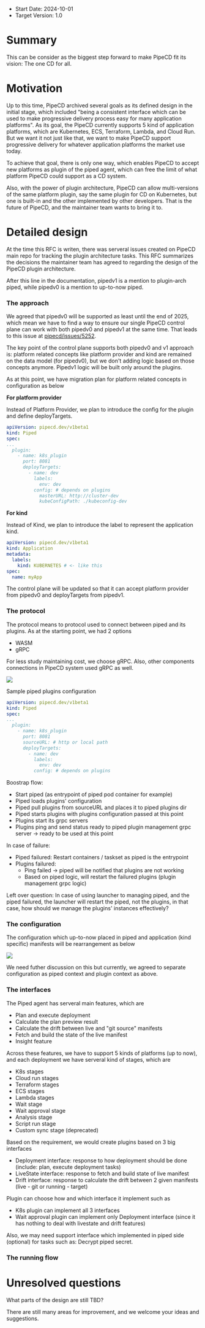 - Start Date: 2024-10-01
- Target Version: 1.0

# Summary

This can be consider as the biggest step forward to make PipeCD fit its vision: The one CD for all.

# Motivation

Up to this time, PipeCD archived several goals as its defined design in the initial stage, which included "being a consistent interface which can be used to make progressive delivery process easy for many application platforms". As its goal, the PipeCD currently supports 5 kind of application platforms, which are Kubernetes, ECS, Terraform, Lambda, and Cloud Run. But we want it not just like that, we want to make PipeCD support progressive delivery for whatever application platforms the market use today.

To achieve that goal, there is only one way, which enables PipeCD to accept new platforms as plugin of the piped agent, which can free the limit of what platform PipeCD could support as a CD system.

Also, with the power of plugin architecture, PipeCD can allow multi-versions of the same platform plugin, say the same plugin for CD on Kubernetes, but one is built-in and the other implemented by other developers. That is the future of PipeCD, and the maintainer team wants to bring it to.

# Detailed design

At the time this RFC is writen, there was serveral issues created on PipeCD main repo for tracking the plugin architecture tasks. This RFC summarizes the decisions the maintainer team has agreed to regarding the design of the PipeCD plugin architecture.

After this line in the documentation, pipedv1 is a mention to plugin-arch piped, while pipedv0 is a mention to up-to-now piped.

### The approach

We agreed that pipedv0 will be supported as least until the end of 2025, which mean we have to find a way to ensure our single PipeCD control plane can work with both pipedv0 and pipedv1 at the same time. That leads to this issue at [pipecd/issues/5252](https://github.com/pipe-cd/pipecd/issues/5252).

The key point of the control plane supports both pipedv0 and v1 approach is: platform related concepts like platform provider and kind are remained on the data model (for pipedv0), but we don't adding logic based on those concepts anymore. Pipedv1 logic will be built only around the plugins.

As at this point, we have migration plan for platform related concepts in configuration as below

**For platform provider**

Instead of Platform Provider, we plan to introduce the config for the plugin and define deployTargets.

```yaml
apiVersion: pipecd.dev/v1beta1
kind: Piped
spec:
...
  plugin:
    - name: k8s_plugin
      port: 8081
      deployTargets:
        - name: dev
          labels: 
            env: dev
          config: # depends on plugins
            masterURL: http://cluster-dev
            kubeConfigPath: ./kubeconfig-dev
```

**For kind**

Instead of Kind, we plan to introduce the label to represent the application kind.

```yaml
apiVersion: pipecd.dev/v1beta1
kind: Application
metadata:
  labels:
    kind: KUBERNETES # <- like this
spec:
  name: myApp
```

The control plane will be updated so that it can accept platform provider from pipedv0 and deployTargets from pipedv1.

### The protocol

The protocol means to protocol used to connect between piped and its plugins.
As at the starting point, we had 2 options
- WASM
- gRPC

For less study maintaining cost, we choose gRPC. Also, other components connections in PipeCD system used gRPC as well.

![](assets/0015-piped-protocol.png)

Sample piped plugins configuration

```yaml
apiVersion: pipecd.dev/v1beta1
kind: Piped
spec:
...
  plugin:
    - name: k8s_plugin
      port: 8081
      sourceURL: # http or local path
      deployTargets:
        - name: dev
          labels:
            env: dev
          config: # depends on plugins
```

Boostrap flow:
- Start piped (as entrypoint of piped pod container for example)
- Piped loads plugins' configuration
- Piped pull plugins from sourceURL and places it to piped plugins dir
- Piped starts plugins with plugins configuration passed at this point
- Plugins start its grpc servers
- Plugins ping and send status ready to piped plugin management grpc server
-> ready to be used at this point

In case of failure:
- Piped failured: Restart containers / taskset as piped is the entrypoint
- Plugins failured:
  - Ping failed -> piped will be notified that plugins are not working
  - Based on piped logic, will restart the failured plugins (plugin management grpc logic)

Left over question: In case of using launcher to managing piped, and the piped failured, the launcher will restart the piped, not the plugins, in that case, how should we manage the plugins' instances effectively?

### The configuration

The configuration which up-to-now placed in piped and application (kind specific) manifests will be rearrangement as below

![](assets/0015-config-context.png)

We need futher discussion on this but currently, we agreed to separate configuration as piped context and plugin context as above.

### The interfaces

The Piped agent has serveral main features, which are

- Plan and execute deployment
- Calculate the plan preview result
- Calculate the drift between live and "git source" manifests
- Fetch and build the state of the live manifest
- Insight feature

Across these features, we have to support 5 kinds of platforms (up to now), and each deployment we have serveral kind of stages, which are

- K8s stages
- Cloud run stages
- Terraform stages
- ECS stages
- Lambda stages
- Wait stage
- Wait approval stage
- Analysis stage
- Script run stage
- Custom sync stage (deprecated)

Based on the requirement, we would create plugins based on 3 big interfaces

- Deployment interface: response to how deployment should be done (include: plan, execute deployment tasks)
- LiveState interface: response to fetch and build state of live manifest
- Drift interface: response to calculate the drift between 2 given manifests (live - git or running - target)

Plugin can choose how and which interface it implement such as

- K8s plugin can implement all 3 interfaces
- Wait approval plugin can implement only Deployment interface (since it has nothing to deal with livestate and drift features)

Also, we may need support interface which implemented in piped side (optional) for tasks such as: Decrypt piped secret.

### The running flow

# Unresolved questions

What parts of the design are still TBD?

There are still many areas for improvement, and we welcome your ideas and suggestions.
